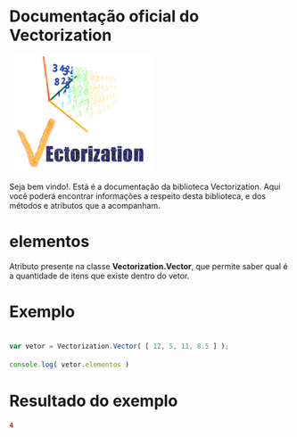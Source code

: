 # Documentação oficial do Vectorization
![Logo do projeto](https://github.com/WilliamJardim/Vectorization/blob/main/imagens/logo256x256.png)

Seja bem vindo!. Está é a documentação da biblioteca Vectorization.
Aqui você poderá encontrar informações a respeito desta biblioteca, e dos métodos e atributos que a acompanham.

# elementos
Atributo presente na classe **Vectorization.Vector**, que permite saber qual é a quantidade de itens que existe dentro do vetor.

# Exemplo 
```javascript

var vetor = Vectorization.Vector( [ 12, 5, 11, 8.5 ] );

console.log( vetor.elementos )

```

# Resultado do exemplo
```json
4
```